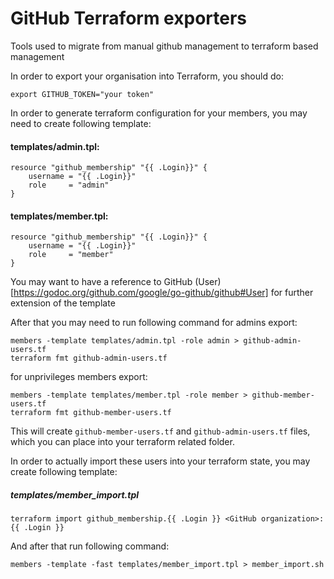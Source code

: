 # GitHub Terraform exporters

Tools used to migrate from manual github management to terraform based management

In order to export your organisation into Terraform, you should do:

```
export GITHUB_TOKEN="your token"
```

In order to generate terraform configuration for your members, you may need to create following template:

#### templates/admin.tpl:

```
resource "github_membership" "{{ .Login}}" {
    username = "{{ .Login}}"
    role     = "admin"
}
```

#### templates/member.tpl:

```
resource "github_membership" "{{ .Login}}" {
    username = "{{ .Login}}"
    role     = "member"
}
```

You may want to have a reference to GitHub (User)[https://godoc.org/github.com/google/go-github/github#User] for further extension of the template

After that you may need to run following command for admins export:

```
members -template templates/admin.tpl -role admin > github-admin-users.tf
terraform fmt github-admin-users.tf
```

for unprivileges members export:

```
members -template templates/member.tpl -role member > github-member-users.tf
terraform fmt github-member-users.tf
```

This will create `github-member-users.tf` and `github-admin-users.tf` files, which you can place into your terraform related folder.

In order to actually import these users into your terraform state, you may create following template:

##### templates/member_import.tpl

```
terraform import github_membership.{{ .Login }} <GitHub organization>:{{ .Login }}
```

And after that run following command:

```
members -template -fast templates/member_import.tpl > member_import.sh
```
